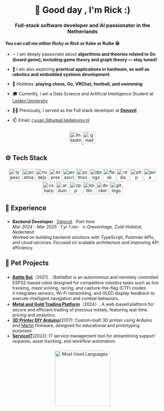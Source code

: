 <h1 align="center">👋 Good day , I'm Rick</a> :)</h1>
<h3 align="center">Full-stack software developer and AI passionator in the Netherlands</h3>

<h4 align="left">You can call me either Ricky or Rick or Keke or Ruike 😆</h4>
  
- ✨  I am deeply passionate about **algorithms and theories related to Go (board game), including game theory and graph theory — stay tuned!**


- 🔭 I am also exploring **practical applications in hardware, as well as robotics and embedded systems development**.

- 🎯 Hobbies: **playing chess, Go, VRChat, football, and swimming**

- 🎓 Currently, I am a Data Science and Artificial Intelligence Student at [Leiden University](https://www.universiteitleiden.nl/en)

- 👨‍💻 Previously, I served as the Full stack developer at **[Denovit](https://www.denovit.nl/)**

- 📫 Email: [r.yuan.3@umail.leidenuniv.nl](mailto:r.yuan.3@umail.leidenuniv.nl)

###

<div align="center">
  <a href="https://www.linkedin.com/in/ruike-yuan-9a137324b/" target="_blank">
    <img src="https://img.shields.io/static/v1?message=LinkedIn&logo=linkedin&label=&color=0077B5&logoColor=white&labelColor=&style=for-the-badge" height="40" alt="linkedin logo" />
  </a>
  <a href="mailto:ruikeyuan@example.com" target="_blank">
    <img src="https://img.shields.io/static/v1?message=Gmail&logo=gmail&label=&color=D14836&logoColor=white&labelColor=&style=for-the-badge" height="40" alt="gmail logo" />
  </a>
</div>

###

<h2 align="left">⚙️ Tech Stack</h2>

###

<div align="center">
  <img src="https://img.shields.io/badge/TypeScript-3178C6?logo=typescript&logoColor=white&style=for-the-badge" height="40" alt="typescript logo" />
  <img src="https://img.shields.io/badge/Postman-FF6C37?logo=postman&logoColor=white&style=for-the-badge" height="40" alt="postman logo" />
  <img src="https://img.shields.io/badge/Node.js-339933?logo=node.js&logoColor=white&style=for-the-badge" height="40" alt="nodejs logo" />
  <img src="https://img.shields.io/badge/Express-000000?logo=express&logoColor=white&style=for-the-badge" height="40" alt="express logo" />
  <img src="https://img.shields.io/badge/JavaScript-F7DF1E?logo=javascript&logoColor=black&style=for-the-badge" height="40" alt="javascript logo" />
  <img src="https://img.shields.io/badge/Python-3776AB?logo=python&logoColor=white&style=for-the-badge" height="40" alt="python logo" />
  <img src="https://img.shields.io/badge/Django-092E20?logo=django&logoColor=white&style=for-the-badge" height="40" alt="django logo" />
  <img src="https://img.shields.io/badge/Flask-000000?logo=flask&logoColor=white&style=for-the-badge" height="40" alt="flask logo" />
  <img src="https://img.shields.io/badge/Redis-DC382D?logo=redis&logoColor=white&style=for-the-badge" height="40" alt="redis logo" />
  <img src="https://img.shields.io/badge/PHP-777BB4?logo=php&logoColor=white&style=for-the-badge" height="40" alt="php logo" />
  <img src="https://img.shields.io/badge/Java-007396?logo=java&logoColor=white&style=for-the-badge" height="40" alt="java logo" />
  <img src="https://img.shields.io/badge/C%23-239120?logo=c-sharp&logoColor=white&style=for-the-badge" height="40" alt="csharp logo" />
  <img src="https://img.shields.io/badge/Arduino-00979D?logo=arduino&logoColor=white&style=for-the-badge" height="40" alt="arduino logo" />
  <img src="https://img.shields.io/badge/C++-00599C?logo=c%2B%2B&logoColor=white&style=for-the-badge" height="40" alt="cpp logo" />
  <img src="https://img.shields.io/badge/Kotlin-7F52FF?logo=kotlin&logoColor=white&style=for-the-badge" height="40" alt="kotlin logo" />
  <img src="https://img.shields.io/badge/Docker-2496ED?logo=docker&logoColor=white&style=for-the-badge" height="40" alt="docker logo" />
  <img src="https://img.shields.io/badge/Git-F05032?logo=git&logoColor=white&style=for-the-badge" height="40" alt="git logo" />
</div>

###

<h2 align="left">💼 Experience</h2>

###

- **Backend Developer** · [Denovit](https://www.denovit.nl/) · Part-time  
  _Mar 2024 - Mar 2025 · 1 yr 1 mo · 's-Gravenhage, Zuid-Holland, Nederland_  
  Worked on building backend solutions with TypeScript, Postman APIs, and cloud services. Focused on scalable architecture and improving API efficiency.  

###

<h2 align="left"> 🐾 Pet Projects</h2>

###

- **[Battle Bot](#)**（2021）: BattleBot is an autonomous and remotely controlled ESP32-based robot designed for competitive robotics tasks such as line tracking, maze solving, racing, and capture-the-flag (CTF) modes.  
  It integrates sensors, Wi-Fi networking, and OLED display feedback to execute intelligent navigation and combat behaviors.
- **[Metal and Gold Trading Platform](#)**（2024）: A web-based platform for secure and efficient trading of precious metals, featuring real-time pricing and analytics.
- **[3D Printer DIY Arduino](#)**(2017): Custom-built 3D printer using Arduino and [Marlin](https://marlinfw.org/) firmware, designed for educational and prototyping purposes.
- **[ServiceIT](#)**(2022): IT service management tool for streamlining support requests, asset tracking, and workflow automation.

###


<div align="center">
  <img src="https://github-readme-stats.vercel.app/api/top-langs?username=RuikeYuan&locale=en&hide_title=false&layout=compact&card_width=320&langs_count=5&theme=dark&hide_border=false&order=2" height="180" alt="Most Used Languages" />
</div>
